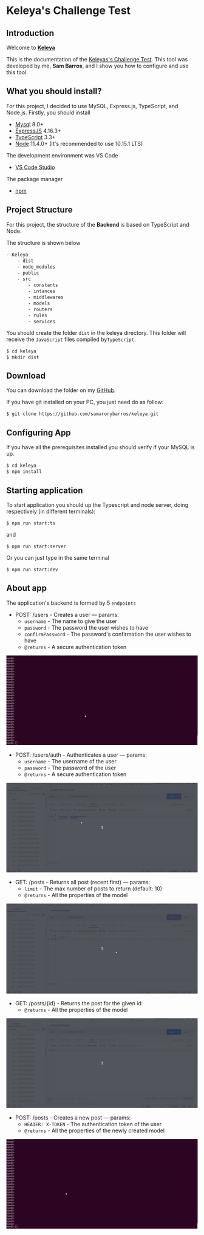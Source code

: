# Keleya's Challenge Test

## Introduction

Welcome to **[Keleya](https://keleya.de/)**

This is the documentation of the [Keleyas's Challenge Test](https://gist.github.com/dcvz/d6ab7f412a5022886f0dae737b7348b3). This tool was developed by me, **Sam Barros**, and I show you how to configure and use this tool.

## What you should install?

For this project, I decided to use MySQL, Express.js, TypeScript, and Node.js.
Firstly, you should install

-   [Mysql](https://www.mysql.com/) 8.0+
-   [ExpressJS](https://expressjs.com/) 4.16.3+
-   [TypeScript](https://www.typescriptlang.org/) 3.3+
-   [Node](https://nodejs.org/en/) 11.4.0+ (It's recommended to use 10.15.1 LTS)

The development environment was VS Code

-   [VS Code Studio](https://code.visualstudio.com/)

The package manager

-   [npm](https://www.npmjs.com/)

## Project Structure

For this project, the structure of the **Backend** is based on TypeScript and Node.

The structure is shown below

```
- Keleya
    - dist
    - node_modules
    - public
    - src
        - constants
        - intances
        - middlewares
        - models
        - routers
        - rules
        - services
```

You should create the folder `dist` in the keleya directory. This folder will receive the `JavaScript` files compiled by`TypeScript`.

```
$ cd keleya
$ mkdir dist
```

## Download

You can download the folder on my [GitHub](https://github.com/samaronybarros/keleya).

If you have git installed on your PC, you just need do as follow:

```
$ git clone https://github.com/samaronybarros/keleya.git
```

## Configuring App

If you have all the prerequisites installed you should verify if your MySQL is up.

```
$ cd keleya
$ npm install
```

## Starting application

To start application you should up the Typescript and node server, doing respectively (in different terminals):

```
$ npm run start:ts
```

and

```
$ npm run start:server
```

Or you can just type in the same terminal

```
$ npm run start:dev
```

## About app

The application's backend is formed by 5 `endpoints`

-   POST: /users - Creates a user — params:
    -   `username` - The name to give the user
    -   `password` - The password the user wishes to have
    -   `confirmPassword` - The password's confirmation the user wishes to have
    -   `@returns` - A secure authentication token

![users](doc/gif/users.gif)

-   POST: /users/auth - Authenticates a user — params:
    -   `username` - The username of the user
    -   `password` - The password of the user
    -   `@returns` - A secure authentication token

![users-auth](doc/gif/users-auth.gif)

-   GET: /posts - Returns all post (recent first) — params:
    -   `limit` - The max number of posts to return (default: 10)
    -   `@returns` - All the properties of the model

![get-posts](doc/gif/get-posts.gif)

-   GET: /posts/{id} - Returns the post for the given id:
    -   `@returns` - All the properties of the model

![get-posts-id](doc/gif/get-posts-id.gif)

-   POST: /posts - Creates a new post — params:
    -   `HEADER: X-TOKEN` - The authentication token of the user
    -   `@returns` - All the properties of the newly created model

![post-post-token](doc/gif/post-post-token.gif)
